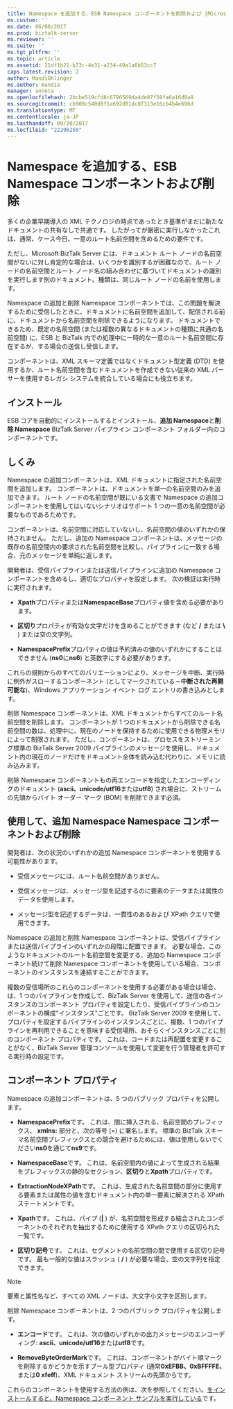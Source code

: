 ```yaml
---
title: Namespace を追加する、ESB Namespace コンポーネントを削除および |Microsoft ドキュメント
ms.custom: ''
ms.date: 06/08/2017
ms.prod: biztalk-server
ms.reviewer: ''
ms.suite: ''
ms.tgt_pltfrm: ''
ms.topic: article
ms.assetid: 21df1b21-b73c-4e31-a234-49a1a6b53cc7
caps.latest.revision: 2
author: MandiOhlinger
ms.author: mandia
manager: anneta
ms.openlocfilehash: 2bcbe519cfd8c6796569da4de87f59fa6a16d8a8
ms.sourcegitcommit: cb908c540d8f1a692d01dc8f313e16cb4b4e696d
ms.translationtype: MT
ms.contentlocale: ja-JP
ms.lasthandoff: 09/20/2017
ms.locfileid: "22296250"
---
```

# <a name="the-esb-add-namespace-and-remove-namespace-components"></a>Namespace を追加する、ESB Namespace コンポーネントおよび削除
多くの企業早期導入の XML テクノロジの時点であったとき基準がまだに新たなドキュメントの共有なしで共通です。 したがってが厳密に実行しなかったこれは、通常、ケース今日、一意のルート名前空間を含めるための要件です。  
  
 ただし、Microsoft BizTalk Server には、ドキュメント ルート ノードの名前空間がないに対し肯定的な場合は、いくつかを識別するが困難なので、ルート ノードの名前空間とルート ノード名の組み合わせに基づいてドキュメントの識別を実行します別のドキュメント。種類は、同じルート ノードの名前を使用します。  
  
 Namespace の追加と削除 Namespace コンポーネントでは、この問題を解決するために受信したときに、ドキュメントに名前空間を追加して、配信される前に、ドキュメントから名前空間を削除できるようになります。 ドキュメントできるため、既定の名前空間 (または複数の異なるドキュメントの種類に共通の名前空間) に、ESB と BizTalk 内での処理中に一時的な一意のルート名前空間に存在するが、する場合の送信し受信します。  
  
 コンポーネントは、XML スキーマ定義ではなくドキュメント型定義 (DTD) を使用するか、ルート名前空間を含むドキュメントを作成できない従来の XML パーサーを使用するレガシ システムを統合している場合にも役立ちます。  
  
## <a name="installation"></a>インストール  
 ESB コアを自動的にインストールするとインストール、**追加 Namespace**と**削除 Namespace** BizTalk Server パイプライン コンポーネント フォルダー内のコンポーネントです。  
  
## <a name="how-it-works"></a>しくみ  
 Namespace の追加コンポーネントは、XML ドキュメントに指定された名前空間を追加します。 コンポーネントは、ドキュメントを単一の名前空間のみを追加できます。 ルート ノードの名前空間が既にいる文書で Namespace の追加コンポーネントを使用してはいないシナリオはサポート 1 つの一意の名前空間が必要なものであるためです。  
  
 コンポーネントは、名前空間に対応していないし、名前空間の値のいずれかの保持されません。 ただし、追加の Namespace コンポーネントは、メッセージの既存の名前空間内の要求された名前空間を比較し、パイプラインに一致する場合、元のメッセージを単純に返します。  
  
 開発者は、受信パイプラインまたは送信パイプラインに追加の Namespace コンポーネントを含めるし、適切なプロパティを設定します。 次の検証は実行時に実行されます。  
  
-   **Xpath**プロパティまたは**NamespaceBase**プロパティ値を含める必要があります。  
  
-   **区切り**プロパティが有効な文字だけを含めることができます (など **/** または **\\** ) または空の文字列。  
  
-   **NamespacePrefix**プロパティの値は予約済みの値のいずれかにすることはできません (**ns0**に**ns6**) と英数字にする必要があります。  
  
 これらの規則からのすべてのバリエーションにより、メッセージを中断、実行時に例外がスローするコンポーネント (としてマークされている **– 中断された再開可能な**)、Windows アプリケーション イベント ログ エントリの書き込みとします。  
  
 削除 Namespace コンポーネントは、XML ドキュメントからすべてのルート名前空間を削除します。 コンポーネントが 1 つのドキュメントから削除できる名前空間の数は、処理中に、現在のノードを保持するために使用できる物理メモリによって制限されます。 ただし、コンポーネントは、プロセスをストリーミング標準の BizTalk Server 2009 パイプラインのメッセージを使用し、ドキュメント内の現在のノードだけをドキュメント全体を読み込む代わりに、メモリに読み込みます。  
  
 削除 Namespace コンポーネントもの再エンコードを指定したエンコーディングのドキュメント (**ascii、unicode/utf16**または**utf8**) され場合に、ストリームの先頭からバイト オーダー マーク (BOM) を削除できます必須。  
  
## <a name="using-the-add-namespace-and-remove-namespace-components"></a>使用して、追加 Namespace Namespace コンポーネントおよび削除  
 開発者は、次の状況のいずれかの追加 Namespace コンポーネントを使用する可能性があります。  
  
-   受信メッセージには、ルート名前空間がありません。  
  
-   受信メッセージは、メッセージ型を記述するのに要素のデータまたは属性のデータを使用します。  
  
-   メッセージ型を記述するデータは、一貫性のあるおよび XPath クエリで使用できます。  
  
 Namespace の追加と削除 Namespace コンポーネントは、受信パイプラインまたは送信パイプラインのいずれかの段階に配置できます。 必要な場合、このようなドキュメントのルート名前空間を変更する、追加の Namespace コンポーネント続けて削除 Namespace コンポーネントを使用している場合、コンポーネントのインスタンスを連結することができます。  
  
 複数の受信場所のこれらのコンポーネントを使用する必要がある場合は場合、は、1 つのパイプラインを作成して、BizTalk Server を使用して、送信の各インスタンスのコンポーネント プロパティを設定したり、受信パイプラインのコンポーネントの構成"インスタンス"ごとです。 BizTalk Server 2009 を使用して、プロパティを設定するパイプラインのインスタンスごとに、複数、1 つのパイプラインを再利用できることを意味する受信場所、おそらくインスタンスごとに別のコンポーネント プロパティです。 これは、コードまたは再配置を変更することがなく、BizTalk Server 管理コンソールを使用して変更を行う管理者を許可する実行時の設定です。  
  
## <a name="component-properties"></a>コンポーネント プロパティ  
 Namespace の追加コンポーネントは、5 つのパブリック プロパティを公開します。  
  
-   **NamespacePrefix**です。 これは、間に挿入される、名前空間のプレフィックス、 **xmlns:** 部分と、次の等号 (=) に署名します。 標準の BizTalk スキーマ名前空間プレフィックスとの競合を避けるためには、値は使用しないでください**ns0**を通じて**ns9**です。  
  
-   **NamespaceBase**です。 これは、名前空間内の値によって生成される結果をプレフィックスの静的なセクション、**区切り**と**Xpath**プロパティです。  
  
-   **ExtractionNodeXPath**です。 これは、生成された名前空間の部分に使用する要素または属性の値を含むドキュメント内の単一要素に解決される XPath ステートメントです。  
  
-   **Xpath**です。 これは、パイプ (**&#124;** ) が、名前空間を形成する結合されたコンポーネントのそれぞれを抽出するために使用する XPath クエリの区切られた一覧です。  
  
-   **区切り記号**です。 これは、セグメントの名前空間の間で使用する区切り記号です。 最も一般的な値はスラッシュ ( **/**  ) が必要な場合、空の文字列を指定できます。  
  
> [!NOTE]
>  要素と属性名など、すべての XML ノードは、大文字小文字を区別します。  
  
 削除 Namespace コンポーネントは、2 つのパブリック プロパティを公開します。  
  
-   **エンコード**です。 これは、次の値のいずれかの出力メッセージのエンコーディング: **ascii、unicode/utf16**または**utf8**です。  
  
-   **RemoveByteOrderMark**です。 これは、コンポーネントがバイト順マークを削除するかどうかを示すブール型プロパティ (通常**0xEFBB、0xBFFFFE、** または**0 xfeff**)、XML ドキュメント ストリームの先頭からです。  
  
 これらのコンポーネントを使用する方法の例は、次を参照してください。[をインストールすると、Namespace コンポーネント サンプルを実行している](../esb-toolkit/installing-and-running-the-namespace-component-sample.md)です。